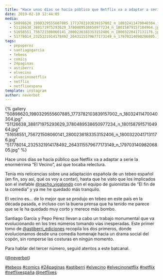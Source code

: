 ```yaml
---
title: "Hace unos días se hacía público que Netflix va a adaptar a serie la enormérrima “El Vecino”, así que tocaba relectura"
date: 2019-02-10 12:44:05
media: 
  - 50898620_1980329555607885_1773782103839157002_n_18032411470040304.jpg
  - 51126638_388171975293629_3780489538650977234_n_18015879157104964.jpg
  - 51658551_756721508060141_2800236183353152406_n_18003220417131176.jpg
  - 51778014_2325321914178492_2643115579677173149_n_17970314098206805.jpg
tags: 
  - pepoperez
  - santiagogarcia
  - tebeos
  - comics
  - 24paginas
  - astiberri
  - elvecino
  - elvecinonetflix
  - netflix
  - netflixespana
template: instagram
author: neverbot
---
```


{% gallery "50898620_1980329555607885_1773782103839157002_n_18032411470040304.jpg" "51126638_388171975293629_3780489538650977234_n_18015879157104964.jpg" "51658551_756721508060141_2800236183353152406_n_18003220417131176.jpg" "51778014_2325321914178492_2643115579677173149_n_17970314098206805.jpg" %}

Hace unos días se hacía público que Netflix va a adaptar a serie la enormérrima “El Vecino”, así que tocaba relectura.

Tenía mis reticencias sobre una adaptación española de un tebeo español (en fin, soy así, qué os voy a contar), hasta que he visto que los implicados son el inefable [@nacho_vigalondo](https://instagram.com/nacho_vigalondo) con el equipo de guionistas de “El fin de la comedia” y ya me he quedado más tranquilo.

El vecino es... de lo mejor que se produjo en tebeo en este país en la década pasada, e incluso con la buena prensa que ha tenido me parece que se le ha quedado muy corto y merece más bombo.

Santiago García y Pepo Pérez llevan a cabo un trabajo monumental que va evolucionando en los tres números tomando vías inesperadas. Este primer tomo de [@astiberri_ediciones](https://instagram.com/astiberri_ediciones) recopila los dos primeros, donde evolucionamos desde una comedia homenaje hacia un drama social del copón, sin romperse las costuras en ningún momento.

Para hablar del tercer número, seguid atentos a este batcanal.

([@neverbot](https://instagram.com/neverbot))

[#tebeos](/tags/tebeos) [#comics](/tags/comics) [#24paginas](/tags/24paginas) [#astiberri](/tags/astiberri) [#elvecino](/tags/elvecino) [#elvecinonetflix](/tags/elvecinonetflix) [#netflix](/tags/netflix) [#netflixespaña](/tags/netflixespana) [@netflixes](https://instagram.com/netflixes)
